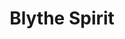 ---
title: Blythe Spirit
year: 1945
opening_date: 1945-10-19
closing_date: 1945-10-26
layout: productions
image:
image_caption:
image_credit:
playbill: 
category: 
details:
  Theatre: Theatre Jacksonville
  Venue: Little Theatre
cast:
  Charles: E.S. Beauchamp-Nobbs
  Doctor Bradman: Richard Catherwood
  Edith: Alice McBride
  Elvira: Irma Baker
  Madame Arcati: Elizabeth Reed
  Mrs. Bradman: Carrleen Wells
  Ruth: Mildred Cooper
crew:
  Assistant Stage Manager: Dorothy Greenlaw
  Box Office:
    - A.V. Lopez
    - Brilla Snead
    - Elizabeth Hulett
    - Raymond C. Winstead
  Building and Painting Crew:
    - Ann Hirth
    - Annabelle Anderson
    - Bradley Geiger
    - Bryant Simms
    - Carol Corbett
    - Edythe Guernsey
    - Gwen Overley
    - Hinkley Greenlaw
    - Irma Jean Manning
    - Josephine Howard
    - Lloyd Henson
    - Louise Tennent
  Curtain:
    - Albert Hedison
    - Charles R. Hess
  Director: L. Bramer Carlson
  Flowers: Mrs. J.W. Rembert
  Make-up: Elmo Lehman
  Music:
    - Harry Phillip Edwards
    - Seth Teasdale
  Photographs: Robert F. Marsh
  Properties:
    - Dena Barrs Wood
    - Edythe Guernsey
    - Ethel Winstead
    - Helen Kriebs
    - Jewett Ashley
    - Lois Davidson
    - Mildred Roth
    - Sarah McRae
    - Shirley Chardkoff
  Publicity:
    - Heidi Meyer
    - Hilda White
  Stage Manager: Margaret Reaves
  Set Design: Duke LeBrun
  Switchboard: Edward C. Smith
  Wardrobe:
    - Dorothy Duggan
    - Edith Garrison
    - Kathryn Smith
    - Louise Tennent
    - Roberta Cameron
    - Zan Platte
orchestra:
external_links:
---